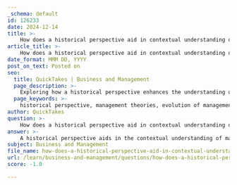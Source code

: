 ```yaml
---
_schema: default
id: 126233
date: 2024-12-14
title: >-
    How does a historical perspective aid in contextual understanding of management?
article_title: >-
    How does a historical perspective aid in contextual understanding of management?
date_format: MMM DD, YYYY
post_on_text: Posted on
seo:
  title: QuickTakes | Business and Management
  page_description: >-
    Exploring how a historical perspective enhances the understanding of management by providing insights into the evolution of management theories, learning from past practices, and guiding future developments.
  page_keywords: >-
    historical perspective, management theories, evolution of management, learning from the past, current practices, cultural influences, social forces, organizational management, business environment, frameworks for growth
author: QuickTakes
question: >-
    How does a historical perspective aid in contextual understanding of management?
answer: >-
    A historical perspective aids in the contextual understanding of management by providing insights into the evolution of management theories and practices over time. Understanding the historical context allows managers and scholars to appreciate the foundations upon which modern management is built, including the successes and failures of past approaches.\n\n1. **Learning from the Past**: By studying historical management practices, contemporary managers can avoid repeating the mistakes of their predecessors. For instance, the classical management theories, such as those proposed by Frederick Taylor, emphasized efficiency and productivity through scientific management. Recognizing the limitations of these approaches can lead to more holistic and adaptive management strategies today.\n\n2. **Perspective on Current Practices**: A historical perspective helps to place current management practices in context. It allows for a better understanding of how modern challenges, such as globalization and technological advancements, have shaped management thought. This perspective can foster a deeper appreciation for the complexities of today's business environment and the need for flexibility and innovation in management.\n\n3. **Evolution of Theories**: Management theories have evolved from classical approaches focused on efficiency to contemporary practices that emphasize employee engagement and systems thinking. Understanding this evolution helps managers to build upon past theories and adapt them to current needs, ensuring that management practices remain relevant and effective.\n\n4. **Cultural and Social Influences**: Historical context also sheds light on the social and economic forces that have influenced management practices. For example, the impact of major events such as the financial crisis of 2008 or the rise of globalization has led to shifts in how organizations are managed. Recognizing these influences can help managers navigate current challenges more effectively.\n\n5. **Framework for Future Development**: By understanding the historical trajectory of management, organizations can develop a framework for future growth and adaptation. This includes recognizing junctures in history that have led to significant changes in management practices and understanding the processual periods that provide stability and continuity.\n\nIn summary, a historical perspective enriches the understanding of management by providing valuable lessons, contextualizing current practices, and guiding future developments. It emphasizes the importance of learning from the past to inform present and future management strategies.
subject: Business and Management
file_name: how-does-a-historical-perspective-aid-in-contextual-understanding-of-management.md
url: /learn/business-and-management/questions/how-does-a-historical-perspective-aid-in-contextual-understanding-of-management
score: -1.0

---
```


&nbsp;